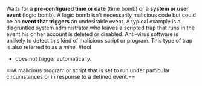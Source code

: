 Waits for a **pre-configured time or date** (time bomb) or a **system or user event** (logic bomb). A logic bomb isn't necessarily malicious code but could be an **event that triggers** an undesirable event. A typical example is a disgruntled system administrator who leaves a scripted trap that runs in the event his or her account is deleted or disabled. Anti-virus software is unlikely to detect this kind of malicious script or program. This type of trap is also referred to as a _mine._ #tool

 + does not trigger automatically.

==A malicious program or script that is set to run under particular circumstances or in response to a defined event.==